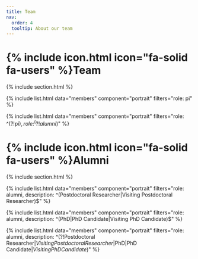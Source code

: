 ```yaml
---
title: Team
nav:
  order: 4
  tooltip: About our team
---
```


# {% include icon.html icon="fa-solid fa-users" %}Team

{% include section.html %}

{% include list.html data="members" component="portrait" filters="role: pi" %}

{% include list.html data="members" component="portrait" filters="role: ^(?!pi$), role: ^(?!alumni$)" %}

# {% include icon.html icon="fa-solid fa-users" %}Alumni

{% include section.html %}

<!-- Postdoctoral Researchers -->
{% include list.html data="members" component="portrait" filters="role: alumni, description: ^(Postdoctoral Researcher|Visiting Postdoctoral Researcher)$" %}

<!-- PhD Candidates -->
{% include list.html data="members" component="portrait" filters="role: alumni, description: ^(PhD|PhD Candidate|Visiting PhD Candidate)$" %}

<!-- Other Alumni -->
{% include list.html data="members" component="portrait" filters="role: alumni, description: ^(?!Postdoctoral Researcher$|Visiting Postdoctoral Researcher$|PhD|PhD Candidate$|Visiting PhD Candidate$)" %}
